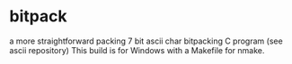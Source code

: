 # bitpack
a more straightforward packing 7 bit ascii char bitpacking C program (see ascii repository)
This build is for Windows with a Makefile for nmake.
